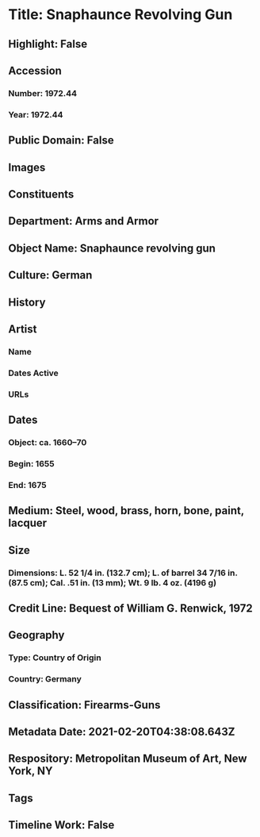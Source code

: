 # Title: Snaphaunce Revolving Gun
## Highlight: False
## Accession
### Number: 1972.44
### Year: 1972.44
## Public Domain: False
## Images
## Constituents
## Department: Arms and Armor
## Object Name: Snaphaunce revolving gun
## Culture: German
## History
## Artist
### Name
### Dates Active
### URLs
## Dates
### Object: ca. 1660–70
### Begin: 1655
### End: 1675
## Medium: Steel, wood, brass, horn, bone, paint, lacquer
## Size
### Dimensions: L. 52 1/4 in. (132.7 cm); L. of barrel 34 7/16 in. (87.5 cm); Cal. .51 in. (13 mm); Wt. 9 lb. 4 oz. (4196 g)
## Credit Line: Bequest of William G. Renwick, 1972
## Geography
### Type: Country of Origin
### Country: Germany
## Classification: Firearms-Guns
## Metadata Date: 2021-02-20T04:38:08.643Z
## Respository: Metropolitan Museum of Art, New York, NY
## Tags
## Timeline Work: False